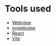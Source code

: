 # Tools used
- [Webview](https://en.wikipedia.org/wiki/WebView)
- [pywebview](https://pywebview.flowrl.com/)
- [React](https://react.dev)
- [Vite](https://vite.dev)